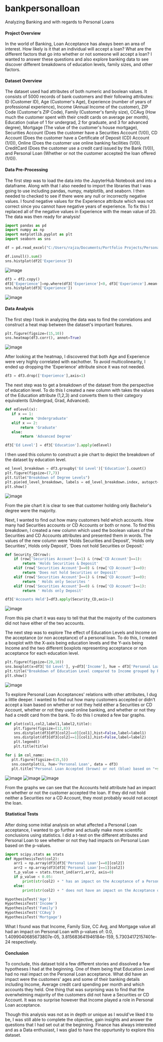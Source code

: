 # bankpersonalloan
Analyzing Banking and with regards to Personal Loans

#### Project Overview
In the world of Banking, Loan Acceptance has always been an area of interest. How likely is it that an individual will accept a loan? What are the different factors that go into whether or not someone will accept a loan? I wanted to answer these questions and also explore banking data to see discover different breakdowns of education levels, family sizes, and other factors.

#### Dataset Overview
The dataset used had attributes of both numeric and boolean values. It consists of 5000 records of bank customers and their following attributes: ID (Customer ID), Age (Customer's Age), Experience (number of years of professional experience), Income (Annual Income of the customer), ZIP Code (Customer's ZIP Code), Family (Customer's family size), CCAvg (How much the customer spent with their credit cards on average per month), Education (value of 1 for undergrad, 2 for graduate, and 3 for advanced degree), Mortgage (The value of the customer's house mortgage), Securities Account (Does the customer have a Securities Account (1/0)), CD Account (Does the customer have a Certificate of Deposit (CD) Account (1/0)), Online (Does the customer use online banking facilities (1/0)), CreditCard (Does the customer use a credit card issued by the Bank (1/0)), and Personal Loan (Whether or not the customer accepted the loan offered (1/0)).

#### Data Pre-Processing
The first step was to load the data into the JupyterHub Notebook and into a dataframe. Along with that I also needed to import the libraries that I was going to use including pandas, numpy, matplotlib, and seaborn. I then needed to checked to see if there were any null or incorrectly negative values. I found negative values for the Experience attribute which was not correct since you cannot have negative years of experience. To fix this I replaced all of the negative values in Experience with the mean value of 20. The data was then ready for analysis!

```python
import pandas as pd
import numpy as np
import matplotlib.pyplot as plt
import seaborn as sns

df = pd.read_excel("C:/Users/rajza/Documents/Portfolio Projects/Personal_Loan_Banking/Bank_Personal_Loan_Modelling.xlsx",1)
```
```python
df.isnull().sum()
sns.histplot(df2['Experience'])
```

![image](https://user-images.githubusercontent.com/114118047/191823078-3d3b5369-2522-45f7-bb12-d80dc3ff7bb0.png)

```python
df3 = df2.copy()
df3['Experience']=np.where(df3['Experience']<0, df3['Experience'].mean(), df3['Experience'])
sns.histplot(df3['Experience'])
 ```
 
 ![image](https://user-images.githubusercontent.com/114118047/191823498-d224971a-3070-47af-9fe2-ee3a76c8bc3f.png)

#### Data Analysis
The first step I took in analyzing the data was to find the correlations and construct a heat map between the dataset's important features. 

```python
plt.figure(figsize=(15,10))
sns.heatmap(df3.corr(), annot=True)
```

![image](https://user-images.githubusercontent.com/114118047/191824491-3a177794-5aa6-457d-8770-cc2d3db66638.png)

After looking at the heatmap, I discovered that both Age and Experience were very highly correlated with eachother. To avoid multicolinearity, I ended up dropping the 'Experience' attribute since it was not needed.

```python
df3 = df3.drop(['Experience'],axis=1)
```
The next step was to get a breakdown of the dataset from the perspective of education level. To do this I created a new column with takes the values of the Education attribute (1,2,3) and converts them to their category equivalents (Undergrad, Grad, Advanced).
 
```python
def edlevel(x):
   if x == 1:
       return 'Undergraduate'
   elif x == 2:
       return 'Graduate'
   else:
       return 'Advanced Degree'

df3['Ed Level'] = df3['Education'].apply(edlevel)
```
I then used this column to construct a pie chart to depict the breakdown of the dataset by education level.

```python
ed_level_breakdown = df3.groupby('Ed Level')['Education'].count()
plt.figure(figsize=(7,7))
plt.title("Breakdown of Degree Levels")
plt.pie(ed_level_breakdown, labels = ed_level_breakdown.index, autopct='%1.2f%%')
plt.show()
```
![image](https://user-images.githubusercontent.com/114118047/191826403-8fb1eb79-022b-4deb-921a-ab46a3290a65.png)

From the pie chart it is clear to see that customer holding only Bachelor's degree were the majority.

Next, I wanted to find out how many customers held which accounts. How many had Securities accounts or CD Accounts or both or none. To find this breakdown, I created a new column which used the boolean values of the Securities and CD Accounts attributes and presented them in words. The values of the new column were 'Holds Securities and Deposit', 'Holds only Securities', Holds only Deposit', 'Does not hold Securities or Deposit.'

```python
def Security_CD(row):
    if (row['Securities Account']==1) & (row['CD Account']==1):
        return 'Holds Securities & Deposit'
    elif (row['Securities Account']==0) & (row['CD Account']==0):
        return 'Does not hold Securities or Deposit'
    elif (row['Securities Account']==1) & (row['CD Account']==0):
        return ' Holds only Securites '
    elif (row['Securities Account']==0) & (row['CD Account']==1):
        return ' Holds only Deposit' 
```
```python
df3['Accounts Held']=df3.apply(Security_CD,axis=1)
```

![image](https://user-images.githubusercontent.com/114118047/191828075-f0a4c4e6-6555-4ffc-abd8-e334d589bba4.png)

From this pie chart it was easy to tell that that the majority of the customers did not have either of the two accounts.

The next step was to explore The effect of Education Levels and Income on the acceptance (or non acceptance) of a personal loan. To do this, I created a boxplot with the X-axis being education levels and the Y-axis being Income and the two different boxplots representing acceptance or non acceptance for each education level. 

```python
plt.figure(figsize=(20,10))
sns.boxplot(x=df3['Ed Level'], y=df3['Income'], hue = df3['Personal Loan'])
plt.title("Breakdown of Education Level compared to Income grouped by Personal Loan Accepted (brown) vs not Accepted (blue)", fontsize=20)
plt.show()
```
![image](https://user-images.githubusercontent.com/114118047/191829794-c7772519-77cb-415e-b77d-353bb89bd8d8.png)

To explore Personal Loan Acceptances' relations with other attributes, I dug a little deeper. I wanted to find out how many customers accepted or didn't accept a loan based on whether or not they held either a Securities or CD Account, whether or not they used online banking, and whether or not they had a credit card from the bank. To do this I created a few bar graphs.

```python
def plot(col1,col2,label1,label2,title):
    plt.figure(figsize=(12,8))
    sns.distplot(df3[df3[col2]==0][col1],hist=False,label=label1)
    sns.distplot(df3[df3[col2]==1][col1],hist=False,label=label2)
    plt.legend()
    plt.title(title)
 ```
 ```python
 for i in col_name:
    plt.figure(figsize=(15,5))
    sns.countplot(i, hue='Personal Loan', data = df3)
    plt.title("Personal Loan Accepted (brown) or not (blue) based on "+str(i),fontsize=15)
```
![image](https://user-images.githubusercontent.com/114118047/191832126-274aa9d6-4fff-422c-b249-6b9a0a8906b4.png)
![image](https://user-images.githubusercontent.com/114118047/191832141-3f92d9f5-4dec-49bb-9c7e-3c7e1eac94d0.png)
![image](https://user-images.githubusercontent.com/114118047/191832158-2c31c3c8-97c1-48f1-aa64-1464ee401f92.png)

From the graphs we can see that the Accounts held attribute had an impact on whether or not the customer accepted the loan. If they did not hold neither a Securities nor a CD Account, they most probably would not accept the loan. 

#### Statistical Tests
After doing some initial analysis on what affected a Personal Loan acceptance, I wanted to go further and actually make more scientific conclusions using statistics. I did a t-test on the different attributes and Personal Loan to see whether or not they had impacts on Personal Loan based on the p-values. 

```python
import scipy.stats as stats
def HypothesisTest(col2):
    arr1 = np.array(df3[df3['Personal Loan']==0][col2])
    arr2 = np.array(df3[df3['Personal Loan']==1][col2])
    t,p_value = stats.ttest_ind(arr1,arr2, axis=0)
    if p_value < 0.05:
        print(str(col2) + " has an impact on the Acceptance of a Personal Loan with a p-value less than 0.05: " + str(p_value))
    else:
        print(str(col2) + " does not have an impact on the Acceptance of a Personal Loan with a p-value higher than 0.05: " + str(p_value))
```

```python
HypothesisTest('Age')
HypothesisTest('Income')
HypothesisTest('Family')
HypothesisTest('CCAvg')
HypothesisTest('Mortgage')
```

What I found was that Income, Family Size, CC Avg, and Mortgage value all had an impact on Personal Loan with p-values of: 0.0, 1.4099040685673807e-05, 3.815683641946184e-159, 5.73034172157401e-24 respectively.

#### Conclusion
To conclude, this dataset told a few different stories and dissolved a few hypotheses I had at the beginning. One of them being that Education Level had no real impact on the Personal Loan acceptance. What did have an impact were the customers' ages and some of their banking details including Income, Average credit card spending per month and which accounts they held. One thing that was surprising was to find that the overwhelming majority of the customers did not have a Securities or CD Account. It was no surprise however that Income played a role in Personal Loan acceptance.

Though this analysis was not as in depth or unique as I would've liked it to be, I was still able to complete the objective, gain insights and answer the questions that I had set out at the beginning. Finance has always interested and as a Data enthusiast, I was glad to have the oppurtunity to explore this dataset. 
    
   

 
 
 
 
 
 
